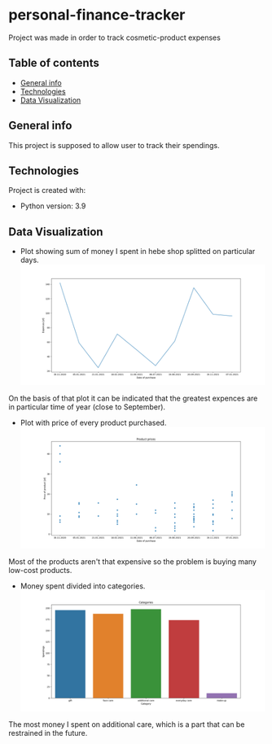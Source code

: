 # personal-finance-tracker
Project was made in order to track cosmetic-product expenses

## Table of contents
* [General info](#general-info)
* [Technologies](#technologies)
* [Data Visualization](#data-visualization)

## General info
This project is supposed to allow user to track their spendings.
	
## Technologies
Project is created with:
* Python version: 3.9

## Data Visualization

* Plot showing sum of money I spent in hebe shop splitted on particular days. 
![ScreenShot](/screenshots/Overall_spendings.png)

On the basis of that plot it can be indicated that the greatest expences are in particular time of year (close to September).

* Plot with price of every product purchased.
![ScreenShot](/screenshots/Figure_1.png)

Most of the products aren't that expensive so the problem is buying many low-cost products.

* Money spent divided into categories. 
![ScreenShot](/screenshots/Figure_2.png)

The most money I spent on additional care, which is a part that can be restrained in the future.
